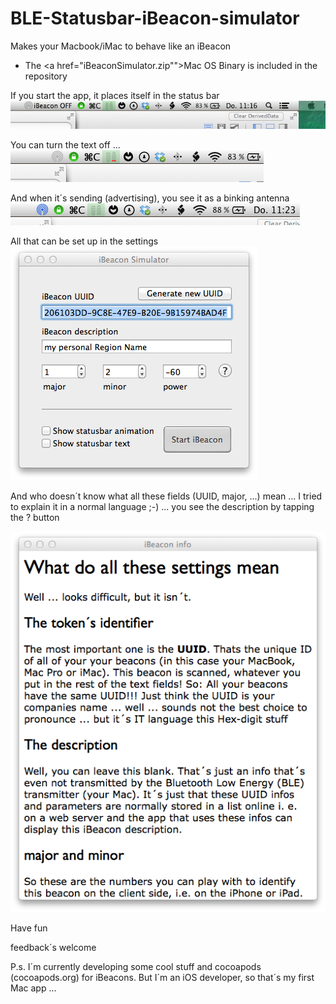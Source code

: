 BLE-Statusbar-iBeacon-simulator
===============================

Makes your Macbook/iMac to behave like an iBeacon

* The <a href="iBeaconSimulator.zip"">Mac OS Binary</a> is included in the repository

If you start the app, it places itself in the status bar
<img src=img1.png>

You can turn the text off ...
<img src=img2.png>

And when it´s sending (advertising), you see it as a binking antenna
<img src=img3.png>

All that can be set up in the settings
<img src=img4.png>

And who doesn´t know what all these fields (UUID, major, ...) mean ... I tried to explain it in a normal language ;-) ... you see the description by tapping the ? button

<img src=img5.png>

Have fun

feedback´s welcome

P.s. I´m currently developing some cool stuff and cocoapods (cocoapods.org) for iBeacons. But I´m an iOS developer, so that´s my first Mac app ...


